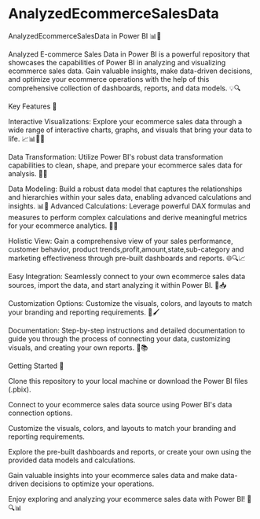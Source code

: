 # AnalyzedEcommerceSalesData
AnalyzedEcommerceSalesData in Power BI 📊🛒

Analyzed E-commerce Sales Data in Power BI is a powerful repository that showcases the capabilities of Power BI in analyzing and visualizing ecommerce sales data. Gain valuable insights, make data-driven decisions, and optimize your ecommerce operations with the help of this comprehensive collection of dashboards, reports, and data models. 💡🔍

Key Features 🌟

Interactive Visualizations: Explore your ecommerce sales data through a wide range of interactive charts, graphs, and visuals that bring your data to life. 📈📊👥💥

Data Transformation: Utilize Power BI's robust data transformation capabilities to clean, shape, and prepare your ecommerce sales data for analysis. 🔧🧹

Data Modeling: Build a robust data model that captures the relationships and hierarchies within your sales data, enabling advanced calculations and insights. 📊🧮
Advanced Calculations: Leverage powerful DAX formulas and measures to perform complex calculations and derive meaningful metrics for your ecommerce analytics. 🔢✨

Holistic View: Gain a comprehensive view of your sales performance, customer behavior, product trends,profit,amount,state,sub-category and marketing effectiveness through pre-built dashboards and reports. 🌐🔍📈

Easy Integration: Seamlessly connect to your own ecommerce sales data sources, import the data, and start analyzing it within Power BI. 🔄📥

Customization Options: Customize the visuals, colors, and layouts to match your branding and reporting requirements. 🎨🖌️

Documentation: Step-by-step instructions and detailed documentation to guide you through the process of connecting your data, customizing visuals, and creating your own reports. 📝📚

Getting Started 🚀

Clone this repository to your local machine or download the Power BI files (.pbix).

Connect to your ecommerce sales data source using Power BI's data connection options.

Customize the visuals, colors, and layouts to match your branding and reporting requirements.

Explore the pre-built dashboards and reports, or create your own using the provided data models and calculations.

Gain valuable insights into your ecommerce sales data and make data-driven decisions to optimize your operations.


Enjoy exploring and analyzing your ecommerce sales data with Power BI! 💪🔍📊
